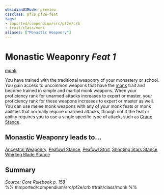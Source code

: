 ```yaml
---
obsidianUIMode: preview
cssclass: pf2e,pf2e-feat
tags:
- imported/compendium/src/pf2e/crb
- trait/class/monk
aliases: ["Monastic Weaponry"]
---
```

# Monastic Weaponry  *Feat 1*  
[monk](rules/traits/monk.md)  


You have trained with the traditional weaponry of your monastery or school. You gain access to uncommon weapons that have the [monk](rules/traits/monk.md) trait and become trained in simple and martial monk weapons. When your proficiency rank for unarmed attacks increases to expert or master, your proficiency rank for these weapons increases to expert or master as well. You can use melee monk weapons with any of your monk feats or monk abilities that normally require unarmed attacks, though not if the feat or ability requires you to use a single specific type of attack, such as [Crane Stance](crane-stance.md).

## Monastic Weaponry leads to...

[Ancestral Weaponry](ancestral-weaponry-apg.md), [Peafowl Stance](peafowl-stance-apg.md), [Peafowl Strut](peafowl-strut-apg.md), [Shooting Stars Stance](shooting-stars-stance-apg.md), [Whirling Blade Stance](whirling-blade-stance-apg.md)

## Summary

*Source: Core Rulebook p. 158*  
%% #imported/compendium/src/pf2e/crb #trait/class/monk %%